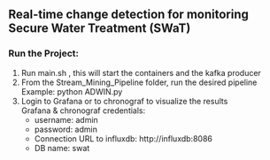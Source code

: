 ## Real-time change detection for monitoring Secure Water Treatment (SWaT)

### Run the Project:

  1. Run main.sh , this will start the containers and the kafka producer
  2. From the Stream_Mining_Pipeline folder, run the desired pipeline\
     Example: python ADWIN.py
  3. Login to Grafana or to chronograf to visualize the results\
     Grafana & chronograf credentials: 
     - username: admin
     - password: admin
     - Connection URL to influxdb: http://influxdb:8086
     - DB name: swat

    

